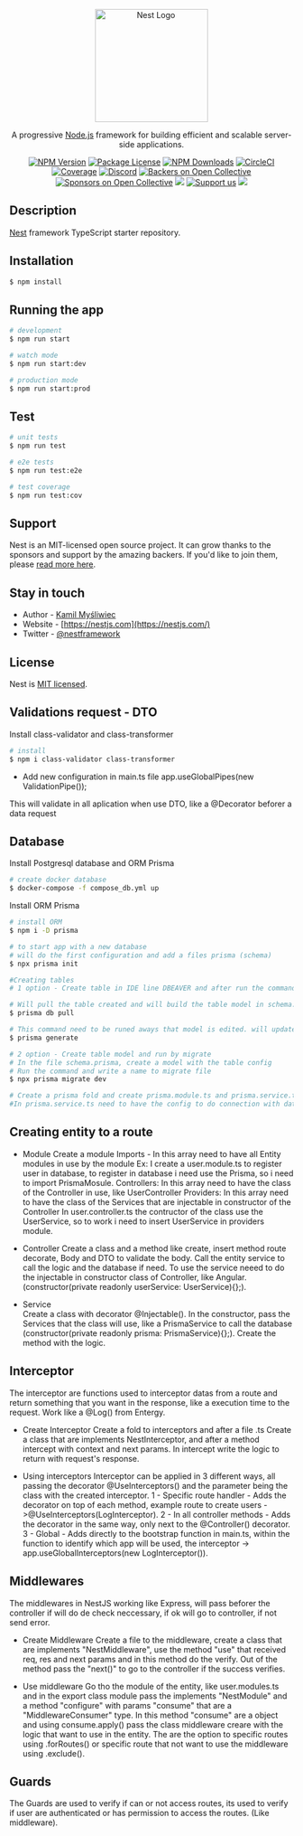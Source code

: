 <p align="center">
  <a href="http://nestjs.com/" target="blank"><img src="https://nestjs.com/img/logo-small.svg" width="200" alt="Nest Logo" /></a>
</p>

[circleci-image]: https://img.shields.io/circleci/build/github/nestjs/nest/master?token=abc123def456
[circleci-url]: https://circleci.com/gh/nestjs/nest

  <p align="center">A progressive <a href="http://nodejs.org" target="_blank">Node.js</a> framework for building efficient and scalable server-side applications.</p>
    <p align="center">
<a href="https://www.npmjs.com/~nestjscore" target="_blank"><img src="https://img.shields.io/npm/v/@nestjs/core.svg" alt="NPM Version" /></a>
<a href="https://www.npmjs.com/~nestjscore" target="_blank"><img src="https://img.shields.io/npm/l/@nestjs/core.svg" alt="Package License" /></a>
<a href="https://www.npmjs.com/~nestjscore" target="_blank"><img src="https://img.shields.io/npm/dm/@nestjs/common.svg" alt="NPM Downloads" /></a>
<a href="https://circleci.com/gh/nestjs/nest" target="_blank"><img src="https://img.shields.io/circleci/build/github/nestjs/nest/master" alt="CircleCI" /></a>
<a href="https://coveralls.io/github/nestjs/nest?branch=master" target="_blank"><img src="https://coveralls.io/repos/github/nestjs/nest/badge.svg?branch=master#9" alt="Coverage" /></a>
<a href="https://discord.gg/G7Qnnhy" target="_blank"><img src="https://img.shields.io/badge/discord-online-brightgreen.svg" alt="Discord"/></a>
<a href="https://opencollective.com/nest#backer" target="_blank"><img src="https://opencollective.com/nest/backers/badge.svg" alt="Backers on Open Collective" /></a>
<a href="https://opencollective.com/nest#sponsor" target="_blank"><img src="https://opencollective.com/nest/sponsors/badge.svg" alt="Sponsors on Open Collective" /></a>
  <a href="https://paypal.me/kamilmysliwiec" target="_blank"><img src="https://img.shields.io/badge/Donate-PayPal-ff3f59.svg"/></a>
    <a href="https://opencollective.com/nest#sponsor"  target="_blank"><img src="https://img.shields.io/badge/Support%20us-Open%20Collective-41B883.svg" alt="Support us"></a>
  <a href="https://twitter.com/nestframework" target="_blank"><img src="https://img.shields.io/twitter/follow/nestframework.svg?style=social&label=Follow"></a>
</p>
  <!--[![Backers on Open Collective](https://opencollective.com/nest/backers/badge.svg)](https://opencollective.com/nest#backer)
  [![Sponsors on Open Collective](https://opencollective.com/nest/sponsors/badge.svg)](https://opencollective.com/nest#sponsor)-->

## Description

[Nest](https://github.com/nestjs/nest) framework TypeScript starter repository.

## Installation

```bash
$ npm install
```

## Running the app

```bash
# development
$ npm run start

# watch mode
$ npm run start:dev

# production mode
$ npm run start:prod
```

## Test

```bash
# unit tests
$ npm run test

# e2e tests
$ npm run test:e2e

# test coverage
$ npm run test:cov
```

## Support

Nest is an MIT-licensed open source project. It can grow thanks to the sponsors and support by the amazing backers. If you'd like to join them, please [read more here](https://docs.nestjs.com/support).

## Stay in touch

- Author - [Kamil Myśliwiec](https://kamilmysliwiec.com)
- Website - [https://nestjs.com](https://nestjs.com/)
- Twitter - [@nestframework](https://twitter.com/nestframework)

## License

Nest is [MIT licensed](LICENSE).

## Validations request - DTO

Install class-validator and class-transformer

```bash
# install
$ npm i class-validator class-transformer
```

- Add new configuration in main.ts file
app.useGlobalPipes(new ValidationPipe());

This will validate in all aplication when use DTO, like a @Decorator beforer a data request

## Database

Install Postgresql database and ORM Prisma
```bash
# create docker database
$ docker-compose -f compose_db.yml up
```

Install ORM Prisma
```bash
# install ORM
$ npm i -D prisma

# to start app with a new database 
# will do the first configuration and add a files prisma (schema)
$ npx prisma init

#Creating tables
# 1 option - Create table in IDE line DBEAVER and after run the commands

# Will pull the table created and will build the table model in schema.prisma
$ prisma db pull

# This command need to be runed aways that model is edited. will update the PrismaClient()
$ prisma generate

# 2 option - Create table model and run by migrate
# In the file schema.prisma, create a model with the table config
# Run the command and write a name to migrate file
$ npx prisma migrate dev

# Create a prisma fold and create prisma.module.ts and prisma.service.ts
#In prisma.service.ts need to have the config to do connection with database and the config to close the connection with database (onModuleInit / enableShutdownHooks)
```

## Creating entity to a route

- Module
    Create a module
      Imports - In this array need to have all Entity modules in use by the module
        Ex: I create a user.module.ts to register user in database, to register in database i need use the Prisma, so i need to import PrismaMosule.
      Controllers: In this array need to have the class of the Controller in use, like UserController
      Providers: In this array need to have the class of the Services that are injectable in constructor of the Controller 
        In user.controller.ts the contructor of the class use the UserService, so to work i need to insert UserService in providers module.

- Controller
    Create a class and a method like create, insert method route decorate, Body and DTO to validate the body.
    Call the entity service to call the logic and the database if need.
    To use the service neeed to do the injectable in constructor class of Controller, like Angular. (constructor(private readonly userService: UserService){};).

- Service  
    Create a class with decorator @Injectable().
    In the constructor, pass the Services that the class will use, like a PrismaService to call the database (constructor(private readonly prisma: PrismaService){};).
    Create the method with the logic.


## Interceptor
  The interceptor are functions used to interceptor datas from a route and return something that you want in the response, like a execution time to the request. Work like a @Log() from Entergy.

- Create Interceptor
    Create a fold to interceptors and after a file .ts
    Create a class that are implements NestInterceptor, and after a method intercept with context and next params.
    In intercept write the logic to return with request's response.

- Using interceptors
  Interceptor can be applied in 3 different ways, all passing the decorator @UseInterceptors() and the parameter being the class with the created interceptor.
    1 - Specific route handler - Adds the decorator on top of each method, example route to create users ->@UseInterceptors(LogInterceptor).
    2 - In all controller methods - Adds the decorator in the same way, only next to the @Controller() decorator.
    3 - Global - Adds directly to the bootstrap function in main.ts, within the function to identify which app will be used, the interceptor -> app.useGlobalInterceptors(new LogInterceptor()).

## Middlewares
  The middlewares in NestJS working like Express, will pass beforer the controller if will do de check neccessary, if ok will go to controller, if not send error.
  - Create Middleware
    Create a file to the middleware, create a class that are implements "NestMiddleware", use the method "use" that received req, res and next params and in this method do the verify. Out of the method pass the "next()" to go to the controller if the success verifies.

  - Use middleware
    Go tho the module of the entity, like user.modules.ts and in the export class module pass the implements "NestModule" and a method "configure" with params "consume" that are a "MiddlewareConsumer" type. In this method "consume" are a object and using consume.apply() pass the class middleware creare with the logic that want to use in the entity.
    The are the option to specific routes using .forRoutes() or specific route that not want to use the middleware using .exclude().

## Guards
  The Guards are used to verify if can or not access routes, its used to verify if user are authenticated or has permission to access the routes. (Like middleware).    
